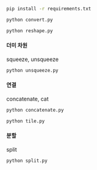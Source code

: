 

```bash
pip install -r requirements.txt
```

```bash
python convert.py
```

```bash
python reshape.py
```
#### 더미 차원
squeeze, unsqueeze
```bash
python unsqueeze.py
```
#### 연결
concatenate, cat
```bash
python concatenate.py
```

```bash
python tile.py
```

#### 분할
split
```bash
python split.py
```
